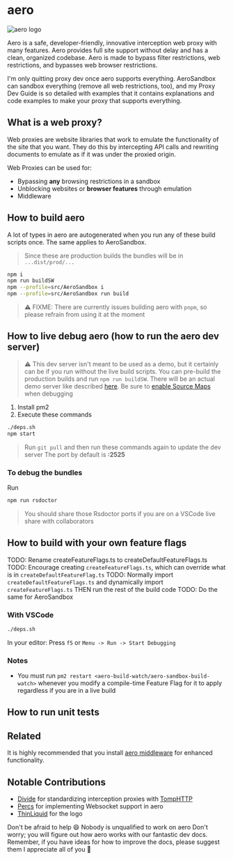 # aero

![aero logo](./aero.webp)

Aero is a safe, developer-friendly, innovative interception web proxy with many features. Aero provides full site support without delay and has a clean, organized codebase. Aero is made to bypass filter restrictions, web restrictions, and bypasses web browser restrictions.

I'm only quitting proxy dev once aero supports everything. AeroSandbox can sandbox everything (remove all web restrictions, too), and my Proxy Dev Guide is so detailed with examples that it contains explanations and code examples to make your proxy that supports everything.

## What is a web proxy?

Web proxies are website libraries that work to emulate the functionality of the site that you want. They do this by intercepting API calls and rewriting documents to emulate as if it was under the proxied origin.

Web Proxies can be used for:

- Bypassing **any** browsing restrictions in a sandbox
- Unblocking websites or **browser features** through emulation
- Middleware

## How to build aero

A lot of types in aero are autogenerated when you run any of these build scripts once. The same applies to AeroSandbox.

> Since these are production builds the bundles will be in `...dist/prod/...`

```bash
npm i
npm run buildSW
npm --profile=src/AeroSandbox i
npm --profile=src/AeroSandbox run build
```
> ⚠️ FIXME: There are currently issues building aero with `pnpm`, so please refrain from using it at the moment

## How to live debug aero (how to run the aero dev server)

> ⚠️ This dev server isn't meant to be used as a demo, but it certainly can be if you run without the live build scripts. You can pre-build the production builds and run `npm run buildSW`. There will be an actual demo server like described [here](./docs/Plans/Aero%20Live%20Deployment%20Page.md).
> Be sure to [enable Source Maps](https://developer.chrome.com/docs/devtools/javascript/source-maps#enable_source_maps_in_settings) when debugging

1. Install pm2
2. Execute these commands

  ```bash
  ./deps.sh
  npm start
  ```

> Run `git pull` and then run these commands again to update the dev server
> The port by default is **:2525**

### To debug the bundles

Run

```bash
npm run rsdoctor
```

> You should share those Rsdoctor ports if you are on a VSCode live share with collaborators

## How to build with your own feature flags

TODO: Rename createFeatureFlags.ts to createDefaultFeatureFlags.ts
TODO: Encourage creating `createFeatureFlags.ts`, which can override what is in `createDefaultFeatureFlag.ts`
TODO: Normally import `createDefaultFeatureFlags.ts` and dynamically import `createFeatureFlags.ts` THEN run the rest of the build code
TODO: Do the same for AeroSandbox

### With VSCode

```bash
./deps.sh
```

In your editor: Press `f5` or `Menu -> Run -> Start Debugging`

### Notes

- You must run `pm2 restart <aero-build-watch/aero-sandbox-build-watch>` whenever you modify a compile-time Feature Flag for it to apply regardless if you are in a live build

## How to run unit tests

## Related

It is highly recommended that you install [aero middleware](https://github.com/vortexdeveloperlabs/proxy-middleware) for enhanced functionality.

## Notable Contributions

- [Divide](https://github.com/e9x) for standardizing interception proxies with [TompHTTP](https://github.com/tomphttp/bare-server-node)
- [Percs](https://github.com/Percslol) for implementing Websocket support in aero
- [ThinLiquid](https://github.com/ThinLiquid) for the logo

Don't be afraid to help 😄
Nobody is unqualified to work on aero
Don't worry; you will figure out how aero works with our fantastic dev docs. Remember, if you have ideas for how to improve the docs, please suggest them
I appreciate all of you 💖
